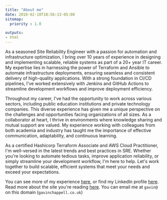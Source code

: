 ```yaml
---
title: "About me"
date: 2018-02-10T18:56:13-05:00
sitemap:
  priority : 1.0

outputs:
- html
---
```


As a seasoned Site Reliability Engineer with a passion for automation and infrastructure optimization, I bring over 10 years of experience in designing and implementing scalable, reliable systems as part of a 20+ year IT career. My expertise lies in harnessing the power
of Terraform and Ansible to automate infrastructure deployments, ensuring seamless and consistent delivery of high-quality applications. With a strong foundation in CI/CD pipelines, I've worked extensively with Jenkins and GitHub Actions to
streamline development workflows and improve deployment efficiency.

Throughout my career, I've had the opportunity to work across various sectors, including public education institutions and private technology companies. This diverse experience has given me a unique perspective on the challenges and opportunities
facing organizations of all sizes. As a collaborator at heart, I thrive in environments where knowledge sharing and mutual support are valued. My experience working with colleagues from both academia and industry has taught me the importance of
effective communication, adaptability, and continuous learning.

As a certified Hashicorp Terraform Associate and AWS Cloud Practitioner, I'm well-versed in the latest trends and best practices in SRE. Whether you're looking to automate tedious tasks, improve application reliability, or simply streamline your
development workflow, I'm here to help. Let's work together to build scalable, efficient systems that meet your needs and exceed your expectations.

You can see more of my experience [here](/experience), or find my LinkedIn profile [here](https://www.linkedin.com/in/gavinchappell/).
Read more about the site you're reading [here](/what-youre-reading/). You can email me at `gavin@` on this domain
(`gavinchappell.co.uk`)

